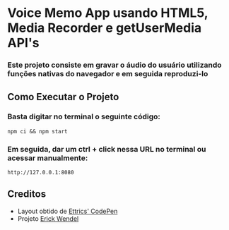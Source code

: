 # Voice Memo App usando HTML5, Media Recorder e getUserMedia API's

### Este projeto consiste em gravar o áudio do usuário utilizando funções nativas do navegador e em seguida reproduzi-lo


## Como Executar o Projeto
### Basta digitar no terminal o seguinte código:
~~~
npm ci && npm start
~~~
### Em seguida, dar um ctrl + click nessa URL no terminal ou acessar manualmente:
~~~
http://127.0.0.1:8080
~~~
## Creditos

- Layout obtido de [Ettrics' CodePen](https://codepen.io/ettrics/pen/KpzzQZ)
- Projeto [Erick Wendel](https://www.youtube.com/channel/UCh84012dEUE076wM2CVFN9A) 